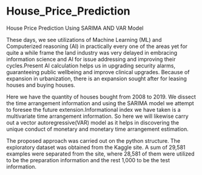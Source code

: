 # House_Price_Prediction
House Price Prediction Using SARIMA AND VAR Model

These days, we see utilizations of Machine Learning
(ML) and Computerized reasoning (AI) in practically every one
of the areas yet for quite a while frame the land industry was
very delayed in embracing information science and AI for issue
addressing and improving their cycles.Present AI calculation
helps us in upgrading security alarms, guaranteeing public
wellbeing and improve clinical upgrades. Because of expansion
in urbanization, there is an expansion sought after for leasing
houses and buying houses.

Here we have the quantity of houses bought from
2008 to 2019. We dissect the time arrangement information
and using the SARIMA model we attempt to foresee the future
extension.Informational index we have taken is a multivariate
time arrangement information. So here we will likewise carry
out a vector autoregressive(VAR) model as it helps in discovering
the unique conduct of monetary and monetary time arrangement
estimation.

The proposed approach was carried out on the python structure.
The exploratory dataset was obtained from the Kaggle
site. A sum of 29,581 examples were separated from the site,
where 28,581 of them were utilized to be the preparation
information and the rest 1,000 to be the test information.
